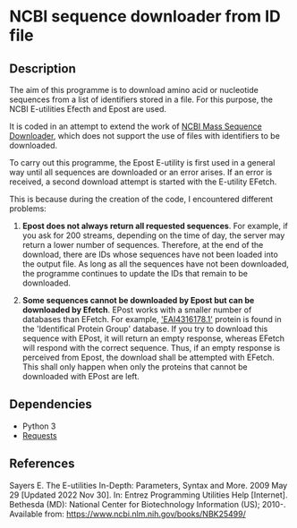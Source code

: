 # NCBI sequence downloader from ID file

## Description

The aim of this programme is to download amino acid or nucleotide sequences from a list of identifiers stored in a file. For this purpose, the NCBI E-utilities Efecth and Epost are used.  

It is coded in an attempt to extend the work of [NCBI Mass Sequence Downloader](https://github.com/StuntsPT/NCBI_Mass_Downloader), which does not support the use of files with identifiers to be downloaded.

To carry out this programme, the Epost E-utility is first used in a general way until all sequences are downloaded or an error arises. If an error is received, a second download attempt is started with the E-utility EFetch.

This is because during the creation of the code, I encountered different problems:

1. **Epost does not always return all requested sequences**. For example, if you ask for 200 streams, depending on the time of day, the server may return a lower number of sequences. Therefore, at the end of the download, there are IDs whose sequences have not been loaded into the output file. As long as all the sequences have not been downloaded, the programme continues to update the IDs that remain to be downloaded.

2. **Some sequences cannot be downloaded by Epost but can be downloaded by Efetch**. EPost works with a smaller number of databases than EFetch. For example, ['EAI4316178.1'](https://www.ncbi.nlm.nih.gov/search/all/?term=EAI4316178.1) protein is found in the 'Identifical Protein Group' database. If you try to download this sequence with EPost, it will return an empty response, whereas EFetch will respond with the correct sequence. Thus, if an empty response is perceived from Epost, the download shall be attempted with EFetch. This shall only happen when only the proteins that cannot be downloaded with EPost are left.

## Dependencies
- Python 3
- [Requests](https://github.com/psf/requests)

## References

Sayers E. The E-utilities In-Depth: Parameters, Syntax and More. 2009 May 29 [Updated 2022 Nov 30]. In: Entrez Programming Utilities Help [Internet]. Bethesda (MD): National Center for Biotechnology Information (US); 2010-. Available from: https://www.ncbi.nlm.nih.gov/books/NBK25499/
